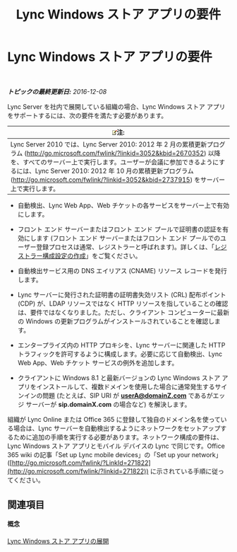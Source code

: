 ﻿---
title: Lync Windows ストア アプリの要件
TOCTitle: Lync Windows ストア アプリの要件
ms:assetid: 5f2e0a40-8450-4f61-b6f6-913fc1906020
ms:mtpsurl: https://technet.microsoft.com/ja-jp/library/JJ823129(v=OCS.15)
ms:contentKeyID: 52056602
ms.date: 12/10/2016
mtps_version: v=OCS.15
ms.translationtype: HT
---

# Lync Windows ストア アプリの要件

 

_**トピックの最終更新日:** 2016-12-08_

Lync Server を社内で展開している組織の場合、Lync Windows ストア アプリをサポートするには、次の要件を満たす必要があります。

<table>
<thead>
<tr class="header">
<th><img src="images/Gg412781.note(OCS.15).gif" title="note" alt="note" />注:</th>
</tr>
</thead>
<tbody>
<tr class="odd">
<td>Lync Server 2010 では、Lync Server 2010: 2012 年 2 月の累積更新プログラム (<a href="http://go.microsoft.com/fwlink/?linkid=3052%26kbid=2670352" class="uri">http://go.microsoft.com/fwlink/?linkid=3052&amp;kbid=2670352</a>) 以降を、すべてのサーバー上で実行します。ユーザーが会議に参加できるようにするには、Lync Server 2010: 2012 年 10 月の累積更新プログラム (<a href="http://go.microsoft.com/fwlink/?linkid=3052%26kbid=2737915" class="uri">http://go.microsoft.com/fwlink/?linkid=3052&amp;kbid=2737915</a>) をサーバー上で実行します。</td>
</tr>
</tbody>
</table>


  - 自動検出、Lync Web App、Web チケットの各サービスをサーバー上で有効にします。

  - フロント エンド サーバーまたはフロント エンド プールで証明書の認証を有効にします (フロント エンド サーバーまたはフロント エンド プールでのユーザー登録プロセスは通常、レジストラーと呼ばれます)。詳しくは、「[レジストラー構成設定の作成](lync-server-2013-create-registrar-configuration-settings.md)」をご覧ください。

  - 自動検出サービス用の DNS エイリアス (CNAME) リソース レコードを発行します。

  - Lync サーバーに発行された証明書の証明書失効リスト (CRL) 配布ポイント (CDP) が、LDAP リソースではなく HTTP リソースを指していることの確認は、要件ではなくなりました。ただし、クライアント コンピューターに最新の Windows の更新プログラムがインストールされていることを確認します。

  - エンタープライズ内の HTTP プロキシを、Lync サーバーに関連した HTTP トラフィックを許可するように構成します。必要に応じて自動検出、Lync Web App、Web チケット サービスの例外を追加します。

  - クライアントに Windows 8.1 と最新バージョンの Lync Windows ストア アプリをインストールして、複数ドメインを使用した場合に通常発生するサインインの問題 (たとえば、SIP URI が <strong>userA@domainZ.com</strong> であるがエッジ サーバーが **sip.domainX.com** の場合など) を解決します。

組織が Lync Online または Office 365 に登録して独自のドメイン名を使っている場合は、Lync サーバーを自動検出するようにネットワークをセットアップするために追加の手順を実行する必要があります。ネットワーク構成の要件は、Lync Windows ストア アプリとモバイル デバイスの Lync で同じです。Office 365 wiki の記事「Set up Lync mobile devices」の「Set up your network」([http://go.microsoft.com/fwlink/?LinkId=271822](http://go.microsoft.com/fwlink/?linkid=271822)) に示されている手順に従ってください。

## 関連項目

#### 概念

[Lync Windows ストア アプリの展開](lync-server-2013-deploying-lync-windows-store-app.md)

